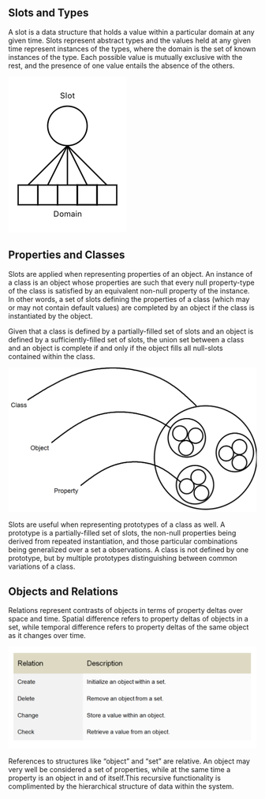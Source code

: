 ## Slots and Types

A slot is a data structure that holds a value within a
particular domain at any given time. Slots represent
abstract types and the values held at any given time represent instances
of the types, where the domain is the set of known instances of the type. Each possible value
is mutually exclusive with the rest, and the presence of one value
entails the absence of the others.

![Slot](https://github.com/CarsonScott/Linguistic-Agent-System/blob/master/docs/img/slot.png)

## Properties and Classes

Slots are applied when representing properties of an object. An instance of 
a class is an object whose properties are such that every
null property-type of the class is satisfied by an equivalent non-null
property of the instance. In other words, a set of slots defining the
properties of a class (which may or may not contain default values) are completed 
by an object if the class is instantiated by the object.

Given that a class is defined by a partially-filled set of slots and an
object is defined by a sufficiently-filled set of slots, the union set 
between a class and an object is complete if and only if the object
fills all null-slots contained within the class.

![Hierarchy](https://github.com/CarsonScott/Linguistic-Agent-System/blob/master/docs/img/datatypes.png)

Slots are useful when representing prototypes of a class as well. A
prototype is a partially-filled set of slots, the non-null properties
being derived from repeated instantiation, and those particular combinations
being generalized over a set a observations. A class is not defined by one
prototype, but by multiple prototypes distinguishing between common
variations of a class.

## Objects and Relations

Relations represent contrasts of objects in terms of property deltas over space and time. 
Spatial difference refers to property deltas of objects in a set, while temporal difference
refers to property deltas of the same object as it changes over time.

![Relations](https://github.com/CarsonScott/Linguistic-Agent-System/blob/master/docs/img/Relations.PNG)

References to structures like “object” and “set” are relative. An object may very well
be considered a set of properties, while at the same time a property
is an object in and of itself.This recursive functionality is complimented
by the hierarchical structure of data within the system.
